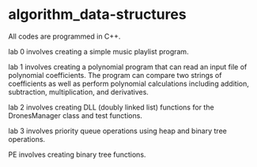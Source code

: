 # algorithm_data-structures
All codes are programmed in C++. 

lab 0 involves creating a simple music playlist program.

lab 1 involves creating a polynomial program that can read an input file of polynomial coefficients. The program can compare two strings of coefficients as well as perform polynomial calculations including addition, subtraction, multiplication, and derivatives. 

lab 2 involves creating DLL (doubly linked list) functions for the DronesManager class and test functions.

lab 3 involves priority queue operations using heap and binary tree operations. 

PE involves creating binary tree functions. 
